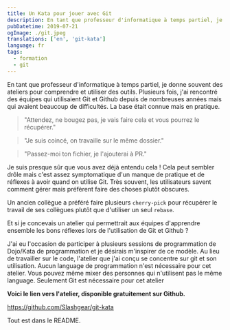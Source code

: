 ```yaml
---
title: Un Kata pour jouer avec Git
description: En tant que professeur d'informatique à temps partiel, je donne souvent des ateliers pour apprendre à utiliser des outils.
pubDatetime: 2019-07-21
ogImage: ./git.jpeg
translations: ['en', 'git-kata']
language: fr
tags:
  - formation
  - git
---
```


En tant que professeur d'informatique à temps partiel, je donne souvent des ateliers pour comprendre et utiliser des outils.
Plusieurs fois, j'ai rencontré des équipes qui utilisaient Git et Github depuis de nombreuses années mais qui avaient beaucoup de difficultés.
La base était connue mais en pratique.

> "Attendez, ne bougez pas, je vais faire cela et vous pourrez le récupérer."

> "Je suis coincé, on travaille sur le même dossier."

> "Passez-moi ton fichier, je l'ajouterai à PR."

Je suis presque sûr que vous avez déjà entendu cela !
Cela peut sembler drôle mais c'est assez symptomatique d'un manque de pratique et de réflexes à avoir quand on utilise Git.
Très souvent, les utilisateurs savent comment gérer mais préfèrent faire des choses plutôt obscures.

Un ancien collègue a préféré faire plusieurs `cherry-pick` pour récupérer le travail de ses collègues plutôt que d'utiliser un seul `rebase`.

Et si je concevais un atelier qui permettrait aux équipes d'apprendre ensemble les bons réflexes lors de l'utilisation de Git et Github ?

J'ai eu l'occasion de participer à plusieurs sessions de programmation de Dojo/Kata de programmation et je désirais m'inspirer de ce modèle.
Au lieu de travailler sur le code, l'atelier que j'ai conçu se concentre sur git et son utilisation.
Aucun language de programmation n'est nécessaire pour cet atelier.
Vous pouvez même mixer des personnes qui n'utilisent pas le même language.
Seulement Git est nécessaire pour cet atelier

**Voici le lien vers l'atelier, disponible gratuitement sur Github.**

https://github.com/Slashgear/git-kata

Tout est dans le README.
